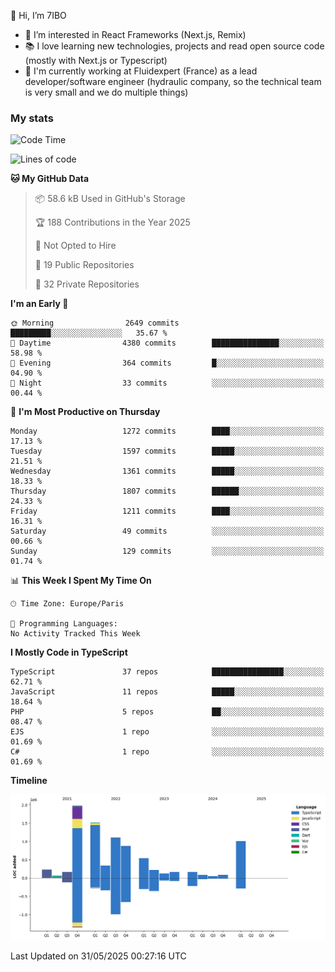 👋 Hi, I’m 7IBO

- 👀 I’m interested in React Frameworks (Next.js, Remix)
- 📚 I love learning new technologies, projects and read open source code (mostly with Next.js or Typescript)
- 💼 I'm currently working at Fluidexpert (France) as a lead developer/software engineer (hydraulic company, so the technical team is very small and we do multiple things)

### My stats
<!--START_SECTION:waka-->
![Code Time](http://img.shields.io/badge/Code%20Time-1%2C075%20hrs%2058%20mins-blue)

![Lines of code](https://img.shields.io/badge/From%20Hello%20World%20I%27ve%20Written-8.7%20million%20lines%20of%20code-blue)

**🐱 My GitHub Data** 

> 📦 58.6 kB Used in GitHub's Storage 
 > 
> 🏆 188 Contributions in the Year 2025
 > 
> 🚫 Not Opted to Hire
 > 
> 📜 19 Public Repositories 
 > 
> 🔑 32 Private Repositories 
 > 
**I'm an Early 🐤** 

```text
🌞 Morning                2649 commits        █████████░░░░░░░░░░░░░░░░   35.67 % 
🌆 Daytime                4380 commits        ███████████████░░░░░░░░░░   58.98 % 
🌃 Evening                364 commits         █░░░░░░░░░░░░░░░░░░░░░░░░   04.90 % 
🌙 Night                  33 commits          ░░░░░░░░░░░░░░░░░░░░░░░░░   00.44 % 
```
📅 **I'm Most Productive on Thursday** 

```text
Monday                   1272 commits        ████░░░░░░░░░░░░░░░░░░░░░   17.13 % 
Tuesday                  1597 commits        █████░░░░░░░░░░░░░░░░░░░░   21.51 % 
Wednesday                1361 commits        █████░░░░░░░░░░░░░░░░░░░░   18.33 % 
Thursday                 1807 commits        ██████░░░░░░░░░░░░░░░░░░░   24.33 % 
Friday                   1211 commits        ████░░░░░░░░░░░░░░░░░░░░░   16.31 % 
Saturday                 49 commits          ░░░░░░░░░░░░░░░░░░░░░░░░░   00.66 % 
Sunday                   129 commits         ░░░░░░░░░░░░░░░░░░░░░░░░░   01.74 % 
```


📊 **This Week I Spent My Time On** 

```text
🕑︎ Time Zone: Europe/Paris

💬 Programming Languages: 
No Activity Tracked This Week
```

**I Mostly Code in TypeScript** 

```text
TypeScript               37 repos            ████████████████░░░░░░░░░   62.71 % 
JavaScript               11 repos            █████░░░░░░░░░░░░░░░░░░░░   18.64 % 
PHP                      5 repos             ██░░░░░░░░░░░░░░░░░░░░░░░   08.47 % 
EJS                      1 repo              ░░░░░░░░░░░░░░░░░░░░░░░░░   01.69 % 
C#                       1 repo              ░░░░░░░░░░░░░░░░░░░░░░░░░   01.69 % 
```



**Timeline**

![Lines of Code chart](https://raw.githubusercontent.com/7IBO/7IBO/main/assets/bar_graph.png)


 Last Updated on 31/05/2025 00:27:16 UTC
<!--END_SECTION:waka-->
